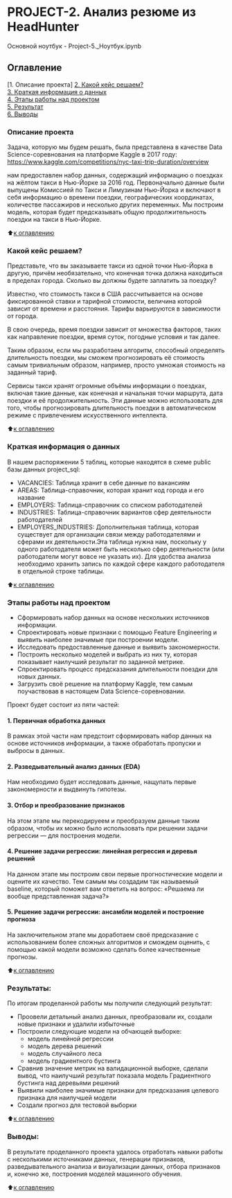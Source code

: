 # PROJECT-2. Анализ резюме из HeadHunter
Основной ноутбук - Project-5._Ноутбук.ipynb


## Оглавление  
[1. Описание проекта]
[2. Какой кейс решаем?](https://github.com/balkhinag/Project_1#%D0%BA%D0%B0%D0%BA%D0%BE%D0%B9-%D0%BA%D0%B5%D0%B9%D1%81-%D1%80%D0%B5%D1%88%D0%B0%D0%B5%D0%BC)  
[3. Краткая информация о данных](https://github.com/balkhinag/Project_1#%D0%BA%D1%80%D0%B0%D1%82%D0%BA%D0%B0%D1%8F-%D0%B8%D0%BD%D1%84%D0%BE%D1%80%D0%BC%D0%B0%D1%86%D0%B8%D1%8F-%D0%BE-%D0%B4%D0%B0%D0%BD%D0%BD%D1%8B%D1%85)  
[4. Этапы работы над проектом](https://github.com/balkhinag/Project_1#%D1%8D%D1%82%D0%B0%D0%BF%D1%8B-%D1%80%D0%B0%D0%B1%D0%BE%D1%82%D1%8B-%D0%BD%D0%B0%D0%B4-%D0%BF%D1%80%D0%BE%D0%B5%D0%BA%D1%82%D0%BE%D0%BC)  
[5. Результат](https://github.com/balkhinag/Project_1#%D1%80%D0%B5%D0%B7%D1%83%D0%BB%D1%8C%D1%82%D0%B0%D1%82%D1%8B)    
[6. Выводы](https://github.com/balkhinag/Project_1#%D0%B2%D1%8B%D0%B2%D0%BE%D0%B4%D1%8B) 

### Описание проекта   
Задача, которую мы будем решать, была представлена в качестве Data Science-соревнования на платформе Kaggle в 2017 году: https://www.kaggle.com/competitions/nyc-taxi-trip-duration/overview

нам предоставлен набор данных, содержащий информацию о поездках на жёлтом такси в Нью-Йорке за 2016 год. Первоначально данные были выпущены Комиссией по Такси и Лимузинам Нью-Йорка и включают в себя информацию о времени поездки, географических координатах, количестве пассажиров и несколько других переменных. 
Мы построим модель, которая будет предсказывать общую продолжительность поездки на такси в Нью-Йорке.

:arrow_up:[к оглавлению](_)


### Какой кейс решаем?    
Представьте, что вы заказываете такси из одной точки Нью-Йорка в другую, причём необязательно, что конечная точка должна находиться в пределах города. Сколько вы должны будете заплатить за поездку?

Известно, что стоимость такси в США рассчитывается на основе фиксированной ставки и тарифной стоимости, величина которой зависит от времени и расстояния. Тарифы варьируются в зависимости от города.

В свою очередь, время поездки зависит от множества факторов, таких как направление поездки, время суток, погодные условия и так далее.

Таким образом, если мы разработаем алгоритм, способный определять длительность поездки, мы сможем прогнозировать её стоимость самым тривиальным образом, например, просто умножая стоимость на заданный тариф.

Сервисы такси хранят огромные объёмы информации о поездках, включая такие данные, как конечная и начальная точки маршрута, дата поездки и её продолжительность. Эти данные можно использовать для того, чтобы прогнозировать длительность поездки в автоматическом режиме с привлечением искусственного интеллекта.

:arrow_up:[к оглавлению](.README.md#Оглавление)

### Краткая информация о данных
В нашем распоряжении 5 таблиц, которые находятся в схеме public базы данных project_sql:
- VACANCIES: Таблица хранит в себе данные по вакансиям
- AREAS: Таблица-справочник, которая хранит код города и его название
- EMPLOYERS: Таблица-справочник со списком работодателей
- INDUSTRIES: Таблица-справочник вариантов сфер деятельности работодателей
- EMPLOYERS_INDUSTRIES: Дополнительная таблица, которая существует для организации связи между работодателями и сферами их деятельности.Эта таблица нужна нам, поскольку у одного работодателя может быть несколько сфер деятельности (или работодатели могут вовсе не указать их). Для удобства анализа необходимо хранить запись по каждой сфере каждого работодателя в отдельной строке таблицы.
  
:arrow_up:[к оглавлению](.README.md#Оглавление)


### Этапы работы над проектом  
- Сформировать набор данных на основе нескольких источников информации.
- Спроектировать новые признаки с помощью Feature Engineering и выявить наиболее значимые при построении модели.
- Исследовать предоставленные данные и выявить закономерности.
- Построить несколько моделей и выбрать из них ту, которая показывает наилучший результат по заданной метрике.
- Спроектировать процесс предсказания длительности поездки для новых данных.
- Загрузить своё решение на платформу Kaggle, тем самым поучаствовав в настоящем Data Science-соревновании.

Проект будет состоит из пяти частей:
#### 1. Первичная обработка данных
В рамках этой части нам предстоит сформировать набор данных на основе источников информации, а также обработать пропуски и выбросы в данных.

#### 2. Разведывательный анализ данных (EDA)
Нам необходимо будет исследовать данные, нащупать первые закономерности и выдвинуть гипотезы.

#### 3. Отбор и преобразование признаков
На этом этапе мы перекодируеем и преобразуем данные таким образом, чтобы их можно было использовать при решении задачи регрессии — для построения модели.

#### 4. Решение задачи регрессии: линейная регрессия и деревья решений
На данном этапе мы построим свои первые прогностические модели и оцените их качество. Тем самым мы создадим так называемый baseline, который поможет вам ответить на вопрос: «Решаема ли вообще представленная задача?»

#### 5. Решение задачи регрессии: ансамбли моделей и построение прогноза
На заключительном этапе мы доработаем своё предсказание с использованием более сложных алгоритмов и смождем оценить, с помощью какой модели возможно сделать более качественные прогнозы.

:arrow_up:[к оглавлению](.README.md#Оглавление)


### Результаты:  
По итогам проделанной работы мы получили следующий результат:
- Проовели детальный анализ данных, преобразовали их, создали новые признаки и удалили избыточные
- Построили следующие модели на обчающей выборке:
    - модель линейной регрессии
    - модель дерева решений
    - модель случайного леса
    - модель градиентного бустинга
- Сравнив значение метрик на валидационной выборке, сделали вывод, что наилучший результат показала модель Градиентного бустинга над деревьями решений
- Выявили наиболее значимые признаки  для предсказания целевого признака для наилучшей модели
- Создали прогноз для тестовой выборки

:arrow_up:[к оглавлению](.README.md#Оглавление)


### Выводы:  
В результате проделанного проекта удалось отработать навыки работы с несколькими источниками данных, генерации признаков, разведывательного анализа и визуализации данных, отбора признаков и, конечно же, построения моделей машинного обучения.

:arrow_up:[к оглавлению](.README.md#Оглавление)

